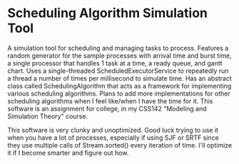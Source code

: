 ﻿# Scheduling Algorithm Simulation Tool

 A simulation tool for scheduling and managing tasks to process. Features a random generator for the sample processes with arrival time and burst time, a single processor that handles 1 task at a time, a ready queue, and gantt chart. Uses a single-threaded ScheduledExecutorService to repeatedly run a thread a number of times per millisecond to simulate time. Has an abstract class called SchedulingAlgorithm that acts as a framework for implementing various scheduling algorithms. Plans to add more implementations for other scheduling algorithms when I feel like/when I have the time for it. This software is an assignment for college, in my CSS142 "Modeling and Simulation Theory" course.

 This software is very clunky and unoptimized. Good luck trying to use it when you have a lot of processes, especially if using SJF or SRTF since they use multiple calls of Stream.sorted() every iteration of time. I'll optimize it if I become smarter and figure out how.
